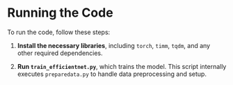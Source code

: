 # Running the Code

To run the code, follow these steps:

1. **Install the necessary libraries**, including `torch`, `timm`, `tqdm`, and any other required dependencies.

2. **Run `train_efficientnet.py`**, which trains the model. This script internally executes `preparedata.py` to handle data preprocessing and setup.
